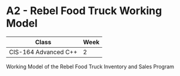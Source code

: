 # A2 - Rebel Food Truck Working Model

|Class|Week|
|-----|----|
|CIS-164 Advanced C++|2|

Working Model of the Rebel Food Truck Inventory and Sales Program
